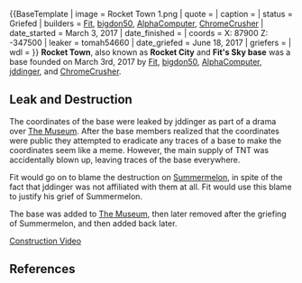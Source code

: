 {{BaseTemplate
| image = Rocket Town 1.png
| quote =
| caption =
| status = Griefed
| builders = [Fit](https://2b2t.miraheze.org/wiki/Fit), [bigdon50](https://2b2t.miraheze.org/wiki/bigdon50), [AlphaComputer](https://2b2t.miraheze.org/wiki/AlphaComputer), [ChromeCrusher](https://2b2t.miraheze.org/wiki/ChromeCrusher)
| date_started = March 3, 2017
| date_finished =
| coords = X: 87900 Z: -347500
| leaker = tomah54660
| date_griefed = June 18, 2017
| griefers =
| wdl =
}}
**Rocket Town**, also known as **Rocket City** and **Fit's Sky base** was a base founded on March 3rd, 2017 by [Fit](https://2b2t.miraheze.org/wiki/Fit), [bigdon50](https://2b2t.miraheze.org/wiki/bigdon50), [AlphaComputer](https://2b2t.miraheze.org/wiki/AlphaComputer), [jddinger](https://2b2t.miraheze.org/wiki/jddinger), and [ChromeCrusher](https://2b2t.miraheze.org/wiki/ChromeCrusher).

## Leak and Destruction
The coordinates of the base were leaked by jddinger as part of a drama over [The Museum](https://2b2t.miraheze.org/wiki/The_Museum). After the base members realized that the coordinates were public they attempted to eradicate any traces of a base to make the coordinates seem like a meme. However, the main supply of TNT was accidentally blown up, leaving traces of the base everywhere.

Fit would go on to blame the destruction on [Summermelon](https://2b2t.miraheze.org/wiki/Summermelon), in spite of the fact that jddinger was not affiliated with them at all. Fit would use this blame to justify his grief of Summermelon.

The base was added to [The Museum](https://2b2t.miraheze.org/wiki/The_Museum), then later removed after the griefing of Summermelon, and then added back later.

[Construction Video](https://www.youtube.com/watch?v=9NYHXhQehUQ)

## References